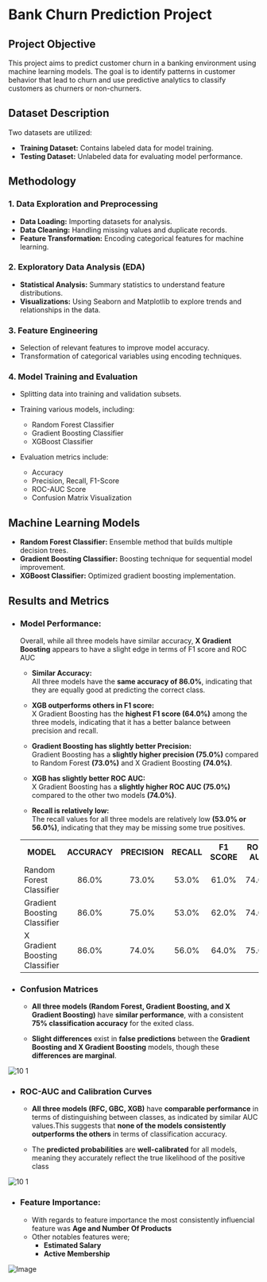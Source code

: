 # Bank Churn Prediction Project

## Project Objective
This project aims to predict customer churn in a banking environment using machine learning models. The goal is to identify patterns in customer behavior that lead to churn and use predictive analytics to classify customers as churners or non-churners.

## Dataset Description
Two datasets are utilized:
- **Training Dataset:** Contains labeled data for model training.
- **Testing Dataset:** Unlabeled data for evaluating model performance.

## Methodology
### 1. Data Exploration and Preprocessing
- **Data Loading:** Importing datasets for analysis.
- **Data Cleaning:** Handling missing values and duplicate records.
- **Feature Transformation:** Encoding categorical features for machine learning.

### 2. Exploratory Data Analysis (EDA)
- **Statistical Analysis:** Summary statistics to understand feature distributions.
- **Visualizations:** Using Seaborn and Matplotlib to explore trends and relationships in the data.

### 3. Feature Engineering
- Selection of relevant features to improve model accuracy.
- Transformation of categorical variables using encoding techniques.

### 4. Model Training and Evaluation
- Splitting data into training and validation subsets.

- Training various models, including:
  - Random Forest Classifier
  - Gradient Boosting Classifier
  - XGBoost Classifier

- Evaluation metrics include:
  - Accuracy
  - Precision, Recall, F1-Score
  - ROC-AUC Score
  - Confusion Matrix Visualization

## Machine Learning Models
- **Random Forest Classifier:** Ensemble method that builds multiple decision trees.
- **Gradient Boosting Classifier:** Boosting technique for sequential model improvement.
- **XGBoost Classifier:** Optimized gradient boosting implementation.

## Results and Metrics
- ### Model Performance:  
  Overall, while all three models have similar accuracy, **X Gradient Boosting** appears to have a slight edge in terms of F1 score and ROC AUC  

   - **Similar Accuracy:**  
   All three models have the **same accuracy of 86.0%**, indicating that they are equally good at predicting the correct class.  

   - **XGB outperforms others in F1 score:**  
   X Gradient Boosting has the **highest F1 score (64.0%)** among the three models, indicating that it has a better balance between precision and recall.  

   - **Gradient Boosting has slightly better Precision:**  
   Gradient Boosting has a **slightly higher precision (75.0%)** compared to Random Forest **(73.0%)** and X Gradient Boosting **(74.0%)**.  

   - **XGB has slightly better ROC AUC:**  
   X Gradient Boosting has a **slightly higher ROC AUC (75.0%)** compared to the other two models **(74.0%)**.  
   
   - **Recall is relatively low:**  
   The recall values for all three models are relatively low **(53.0% or 56.0%)**, indicating that they may be missing some true positives.

   <table align="center">
     <tr>
       <th>MODEL</th>
       <th>ACCURACY</th>
       <th>PRECISION</th>
       <th>RECALL</th>
       <th>F1 SCORE</th>
       <th>ROC-AUC</th>
     </tr>
     <tr>
       <td>Random Forest Classifier</td>
       <td align="center">86.0%</td>
       <td align="center">73.0%</td>
       <td align="center">53.0%</td>
       <td align="center">61.0%</td>
       <td align="center">74.0%</td>
     </tr>
     <tr>
       <td>Gradient Boosting Classifier</td>
       <td align="center">86.0%</td>
       <td align="center">75.0%</td>
       <td align="center">53.0%</td>
       <td align="center">62.0%</td>
       <td align="center">74.0%</td>
     </tr>
     <tr>
       <td>X Gradient Boosting Classifier</td>
       <td align="center">86.0%</td>
       <td align="center">74.0%</td>
       <td align="center">56.0%</td>
       <td align="center">64.0%</td>
       <td align="center">75.0%</td>
     </tr>
   </table>

- ### Confusion Matrices
   - **All three models (Random Forest, Gradient Boosting, and X Gradient Boosting)** have **similar performance**, with a consistent **75% classification accuracy** for the exited class.

   - **Slight differences** exist in **false predictions** between the **Gradient Boosting and X Gradient Boosting** models, though these **differences are marginal**.

 ![10 1](https://github.com/user-attachments/assets/5e8eb47b-d4f5-4960-a0fc-971819c66062)


- ### ROC-AUC and Calibration Curves
   - **All three models (RFC, GBC, XGB)** have **comparable performance** in terms of distinguishing between classes, as indicated by similar AUC values.This suggests that **none of the models consistently outperforms the others** in terms of classification accuracy.
   
   - The **predicted probabilities** are **well-calibrated** for all models, meaning they accurately reflect the true likelihood of the positive class
   
 ![10 1](https://github.com/user-attachments/assets/6901a4bd-1ac2-4e90-b047-686e813e50ee)

- ### Feature Importance: 
    - With regards to feature importance the most consistently influencial feature was **Age and Number Of Products**  
    - Other notables features were;  
      - **Estimated Salary**  
      - **Active Membership**
   
![Image](https://github.com/user-attachments/assets/9506dfc1-3f45-4770-b3f1-169628f452bf)
  
